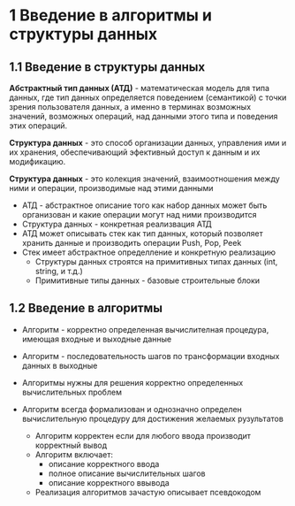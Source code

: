 # 1 Введение в алгоритмы и структуры данных

## 1.1 Введение в структуры данных
**Абстрактный тип данных (АТД)** - математическая модель для типа данных, где тип данных определяется поведением (семантикой) с точки зрения пользователя данных, а именно в терминах возможных значений, возможных операций, над данными этого типа и поведения этих операций.

**Структура данных** - это способ организации данных, управления ими и их хранения, обеспечивающий эфективный доступ к данным и их модификацию.

**Структура данных** - это колекция значений, взаимоотношения между ними и операции, производимые над этими данными

- АТД - абстрактное описание того как набор данных может быть организован и какие операции могут над ними производится
- Структура данных - конкретная реализвация АТД
- АТД может описывать стек как тип данных, который позволяет хранить данные и производить операции Push, Pop, Peek
- Стек имеет абстрактное определление и конкретную реализацию
    - Структуры данных строятся на примитивных типах данных (int, string, и т.д.)
    - Примитивные типы данных - базовые строительные блоки


## 1.2 Введение в алгоритмы
- Алгоритм - корректно определенная вычислителная процедура, имеющая входные и выходные данные
- Алгоритм - последовательность шагов по трансформации входных данных в выходные
- Алгоритмы нужны для решения корректно определенных вычислительных проблем
- Алгоритм всегда формализован и однозначно определен вычислительную процедуру для достижения желаемых рузультатов

    - Алгоритм корректен если для любого ввода производит корректный вывод
    - Алгоритм включает:
        - описание корректного ввода
        - полное описание вычислительных шагов
        - описание корректного ввывода
    - Реализация алгоритмов зачастую описывает псевдокодом
